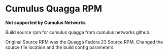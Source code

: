 # Cumulus Quagga RPM

**Not supported by Cumulus Networks**

Build source rpm for cumulus quagga  from cumulus networks github.

Original Source RPM was the Quagga Fedora 23 Source RPM. Changed the source file location and the build config parameters.
